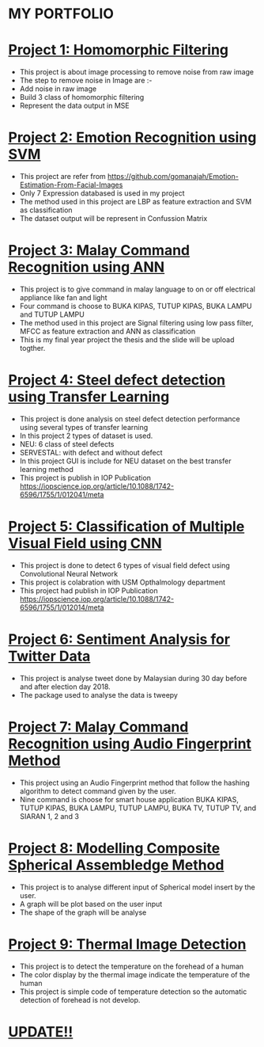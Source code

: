 # MY PORTFOLIO

# [Project 1: Homomorphic Filtering](https://github.com/masyitah-abu/Homomorphic-Filtering) 
- This project is about image processing to remove noise from raw image
- The step to remove noise in Image are :-
 - Add noise in raw image
 - Build 3 class of homomorphic filtering
 - Represent the data output in MSE

# [Project 2: Emotion Recognition using SVM](https://github.com/masyitah-abu/Emotion-Recogntion-using-SVM) 
- This project are refer from https://github.com/gomanajah/Emotion-Estimation-From-Facial-Images
- Only 7 Expression databased is used in my project 
- The method used in this project are LBP as feature extraction and SVM as classification
- The dataset output will be represent in Confussion Matrix

# [Project 3: Malay Command Recognition using ANN](https://github.com/masyitah-abu/Malay-Command-Recognition-using-ANN) 
- This project is to give command in malay language to on or off electrical appliance like fan and light
- Four command is choose to BUKA KIPAS, TUTUP KIPAS, BUKA LAMPU and TUTUP LAMPU
- The method used in this project are Signal filtering using low pass filter, MFCC as feature extraction and ANN as classification
- This is my final year project the thesis and the slide will be upload togther.

# [Project 4: Steel defect detection using Transfer Learning](https://github.com/masyitah-abu/Steel-defect-detection-using-transfer-learning)
- This project is done analysis on steel defect detection performance using several types of transfer learning
- In this project 2 types of dataset is used.
 - NEU: 6 class of steel defects
 - SERVESTAL: with defect and without defect
- In this project GUI is include for NEU dataset on the best transfer learning method  
- This project is publish in IOP Publication https://iopscience.iop.org/article/10.1088/1742-6596/1755/1/012041/meta

# [Project 5: Classification of Multiple Visual Field using CNN](https://github.com/masyitah-abu/Classification-of-Multiple-Visual-Field-Defects-using-CNN)
- This project is done to detect 6 types of visual field defect using Convolutional Neural Network 
- This project is colabration with USM Opthalmology department  
- This project had publish in IOP Publication https://iopscience.iop.org/article/10.1088/1742-6596/1755/1/012014/meta

# [Project 6: Sentiment Analysis for Twitter Data](https://github.com/masyitah-abu/Sentiment-Analysis-of-Twitter-Data) 
- This project is analyse tweet done by Malaysian during 30 day before and after election day 2018.
- The package used to analyse the data is tweepy

# [Project 7: Malay Command Recognition using Audio Fingerprint Method](https://github.com/masyitah-abu/Malay-Command-Recognition-using-Audio-Fingerprint) 
- This project using an Audio Fingerprint method that follow the hashing algorithm to detect command given by the user.
- Nine command is choose for smart house application BUKA KIPAS, TUTUP KIPAS, BUKA LAMPU, TUTUP LAMPU, BUKA TV, TUTUP TV, and SIARAN 1, 2 and 3 

# [Project 8: Modelling Composite Spherical Assembledge Method](https://github.com/masyitah-abu/Modelling-Composite-Spherical-Assembledge-Method) 
- This project is to analyse different input of Spherical model insert by the user.
- A graph will be plot based on the user input
- The shape of the graph will be analyse 

# [Project 9: Thermal Image Detection](https://github.com/masyitah-abu/Thermal-Image-Detection) 
- This project is to detect the temperature on the forehead of a human
- The color display by the thermal image indicate the temperature of the human
- This project is simple code of temperature detection so the automatic detection of forehead is not develop.

# [UPDATE!!](https://drive.google.com/drive/folders/1nA-adZFKvaaH9dMjW-9q9qexfvP5-kHS?usp=sharing)
